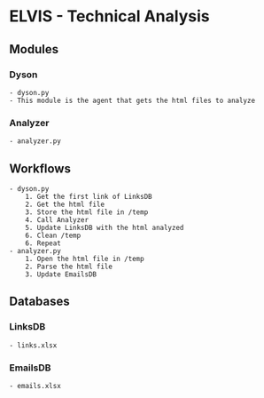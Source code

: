 # ELVIS - Technical Analysis

## Modules

### Dyson
    - dyson.py
    - This module is the agent that gets the html files to analyze

### Analyzer
    - analyzer.py

## Workflows
    - dyson.py
        1. Get the first link of LinksDB
        2. Get the html file
        3. Store the html file in /temp
        4. Call Analyzer
        5. Update LinksDB with the html analyzed
        6. Clean /temp
        6. Repeat
    - analyzer.py
        1. Open the html file in /temp
        2. Parse the html file
        3. Update EmailsDB
## Databases

### LinksDB
    - links.xlsx

### EmailsDB
    - emails.xlsx
